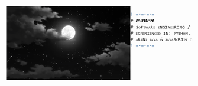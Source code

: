 <img align="left" height="200" src="moon0_0.gif"/>
 
```diff
! =-=-=-=                                =-=-=-=
# 𝙈𝙐𝙍𝙋𝙃
# sᴏғᴛᴡᴀʀᴇ ᴇɴɢɪɴᴇᴇʀɪɴɢ / ᴅᴇᴠᴏᴘs
# ᴇxᴘᴇʀɪᴇɴᴄᴇᴅ ɪɴ: ᴘʏᴛʜᴏɴ, ʀᴜsᴛ, ɢᴏ, ᴄ#, ᴛs
# ᴀʀᴇɴᴛ ᴊᴀᴠᴀ & ᴊᴀᴠᴀsᴄʀɪᴘᴛ ᴛʜᴇ sᴀᴍᴇ ᴛʜɪɴɢ?!
! =-=-=-=                                =-=-=-=
```
